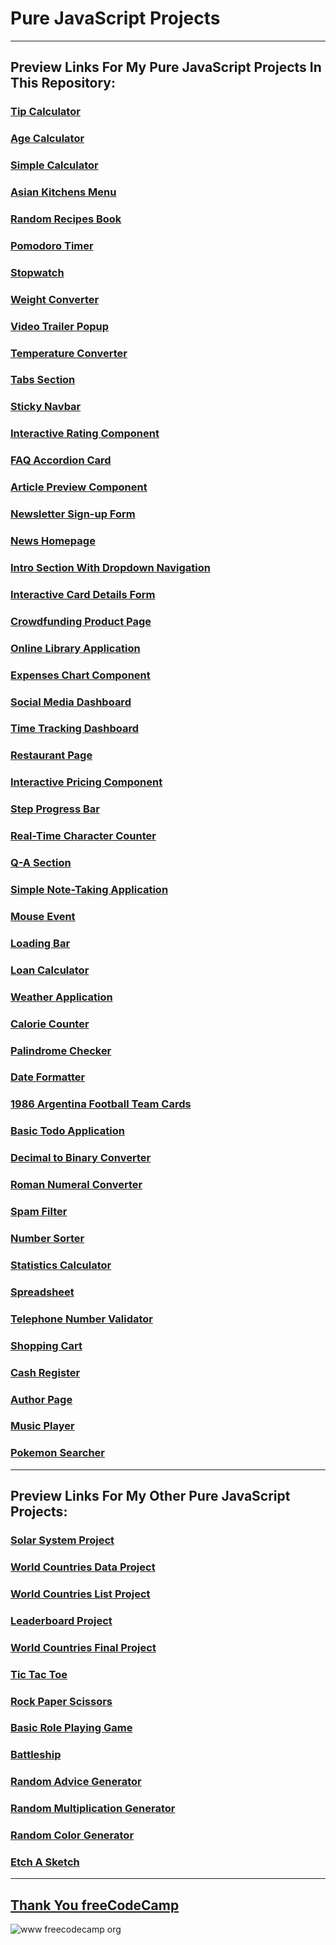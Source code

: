 # Pure JavaScript Projects

---

## Preview Links For My Pure JavaScript Projects In This Repository:

### [Tip Calculator](https://selimbiber.github.io/Pure-JavaScript-Projects/TipCalculator/)

### [Age Calculator](https://selimbiber.github.io/Pure-JavaScript-Projects/AgeCalculator/)

### [Simple Calculator](https://selimbiber.github.io/Pure-JavaScript-Projects/SimpleCalculator/)

### [Asian Kitchens Menu](https://selimbiber.github.io/Pure-JavaScript-Projects/AsianKitchensMenu/)

### [Random Recipes Book](https://selimbiber.github.io/Pure-JavaScript-Projects/RandomRecipesBook/)

### [Pomodoro Timer](https://selimbiber.github.io/Pure-JavaScript-Projects/PomodoroTimer/)

### [Stopwatch](https://selimbiber.github.io/Pure-JavaScript-Projects/Stopwatch/)

### [Weight Converter](https://selimbiber.github.io/Pure-JavaScript-Projects/WeightConverter/)

### [Video Trailer Popup](https://selimbiber.github.io/Pure-JavaScript-Projects/VideoTrailerPopup/)

### [Temperature Converter](https://selimbiber.github.io/Pure-JavaScript-Projects/TemperatureConverter/)

### [Tabs Section](https://selimbiber.github.io/Pure-JavaScript-Projects/TabsSection/)

### [Sticky Navbar](https://selimbiber.github.io/Pure-JavaScript-Projects/StickyNavbar/)

### [Interactive Rating Component](https://selimbiber.github.io/Pure-JavaScript-Projects/InteractiveRatingComponent/)

### [FAQ Accordion Card](https://selimbiber.github.io/Pure-JavaScript-Projects/FAQ-accordion-card/)

### [Article Preview Component](https://selimbiber.github.io/Pure-JavaScript-Projects/ArticlePreviewComponent/)

### [Newsletter Sign-up Form](https://selimbiber.github.io/Pure-JavaScript-Projects/NewsletterSign-upForm/)

### [News Homepage](https://selimbiber.github.io/Pure-JavaScript-Projects/NewsHomepage/)

### [Intro Section With Dropdown Navigation](https://selimbiber.github.io/Pure-JavaScript-Projects/DropdownNavigation/)

### [Interactive Card Details Form](https://selimbiber.github.io/Pure-JavaScript-Projects/InteractiveCardDetailsForm/)

### [Crowdfunding Product Page](https://selimbiber.github.io/Pure-JavaScript-Projects/CrowdfundingProductPage/)

### [Online Library Application](https://selimbiber.github.io/Pure-JavaScript-Projects/OnlineLibrary/)

### [Expenses Chart Component](https://selimbiber.github.io/Pure-JavaScript-Projects/ExpensesChartComponent/)

### [Social Media Dashboard](https://selimbiber.github.io/Pure-JavaScript-Projects/SocialMediaDashboard/dist/)

### [Time Tracking Dashboard](https://selimbiber.github.io/Pure-JavaScript-Projects/TimeTrackingDashboard/dist/)

### [Restaurant Page](https://selimbiber.github.io/Pure-JavaScript-Projects/RestaurantPage/dist/)

### [Interactive Pricing Component](https://selimbiber.github.io/Pure-JavaScript-Projects/InteractivePricingComponent/dist/)

### [Step Progress Bar](https://selimbiber.github.io/Pure-JavaScript-Projects/StepProgressBar/)

### [Real-Time Character Counter](https://selimbiber.github.io/Pure-JavaScript-Projects/RealTimeCharacterCounter/)

### [Q-A Section](https://selimbiber.github.io/Pure-JavaScript-Projects/Q-A-Section/)

### [Simple Note-Taking Application](https://selimbiber.github.io/Pure-JavaScript-Projects/SimpleNoteTakingApplication/)

### [Mouse Event](https://selimbiber.github.io/Pure-JavaScript-Projects/MouseEvent/)

### [Loading Bar](https://selimbiber.github.io/Pure-JavaScript-Projects/LoadingBar/)

### [Loan Calculator](https://selimbiber.github.io/Pure-JavaScript-Projects/LoanCalculator/)

### [Weather Application](https://selimbiber.github.io/Pure-JavaScript-Projects/WeatherApplication/dist/)

### [Calorie Counter](https://selimbiber.github.io/Pure-JavaScript-Projects/CalorieCounter/)

### [Palindrome Checker](https://selimbiber.github.io/Pure-JavaScript-Projects/PalindromeChecker/)

### [Date Formatter](https://selimbiber.github.io/Pure-JavaScript-Projects/DateFormatter/)

### [1986 Argentina Football Team Cards](https://selimbiber.github.io/Pure-JavaScript-Projects/1986ArgentinaFootballTeamCards/)

### [Basic Todo Application](https://selimbiber.github.io/Pure-JavaScript-Projects/BasicTodoApplication/)

### [Decimal to Binary Converter](https://selimbiber.github.io/Pure-JavaScript-Projects/DecimalToBinaryConverter/)

### [Roman Numeral Converter](https://selimbiber.github.io/Pure-JavaScript-Projects/RomanNumeralConverter/)

### [Spam Filter](https://selimbiber.github.io/Pure-JavaScript-Projects/SpamFilter/)

### [Number Sorter](https://selimbiber.github.io/Pure-JavaScript-Projects/NumberSorter/)

### [Statistics Calculator](https://selimbiber.github.io/Pure-JavaScript-Projects/StatisticsCalculator/)

### [Spreadsheet](https://selimbiber.github.io/Pure-JavaScript-Projects/Spreadsheet/)

### [Telephone Number Validator](https://selimbiber.github.io/Pure-JavaScript-Projects/TelephoneNumberValidator/)

### [Shopping Cart](https://selimbiber.github.io/Pure-JavaScript-Projects/ShoppingCart/)

### [Cash Register](https://selimbiber.github.io/Pure-JavaScript-Projects/CashRegister/)

### [Author Page](https://selimbiber.github.io/Pure-JavaScript-Projects/AuthorPage/)

### [Music Player](https://selimbiber.github.io/Pure-JavaScript-Projects/MusicPlayer)

### [Pokemon Searcher](https://selimbiber.github.io/Pure-JavaScript-Projects/PokemonSearcher)

---

## Preview Links For My Other Pure JavaScript Projects:

### [Solar System Project](https://selimbiber.github.io/30DaysOfJavaScriptChallenge/Day24-ProjectSolarSystem/)

### [World Countries Data Project](https://selimbiber.github.io/30DaysOfJavaScriptChallenge/Day25-WorldCountriesDataProject/)

### [World Countries List Project](https://selimbiber.github.io/30DaysOfJavaScriptChallenge/Day26-WorldCountriesListProject/)

### [Leaderboard Project](https://selimbiber.github.io/30DaysOfJavaScriptChallenge/Day28-Leaderboard/)

### [World Countries Final Project](https://selimbiber.github.io/30DaysOfJavaScriptChallenge/Day30-WorldCountriesFinalProject/)

### [Tic Tac Toe](https://selimbiber.github.io/PlayfulWeb/TicTacToe/)

### [Rock Paper Scissors](https://selimbiber.github.io/PlayfulWeb/RockPaperScissors/)

### [Basic Role Playing Game](https://selimbiber.github.io/PlayfulWeb/BasicRolePlayingGame/)

### [Battleship](https://selimbiber.github.io/PlayfulWeb/Battleship/)

### [Random Advice Generator](https://selimbiber.github.io/RandomGenerators/RandomAdviceGenerator/)

### [Random Multiplication Generator](https://selimbiber.github.io/RandomGenerators/RandomMultiplicationGenerator/)

### [Random Color Generator](https://selimbiber.github.io/RandomGenerators/RandomColorGenerator/)

### [Etch A Sketch](https://selimbiber.github.io/Etch-A-Sketch/)

---

## [Thank You freeCodeCamp](https://www.freecodecamp.org/certification/selimbiber/javascript-algorithms-and-data-structures)

![www freecodecamp org](https://github.com/selimbiber/Pure-JavaScript-Projects/assets/117529414/93ae38d1-09ad-4c61-8b91-362c6ed6c367)
